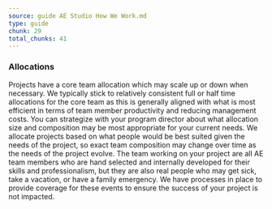 ```yaml
---
source: guide AE Studio How We Work.md
type: guide
chunk: 29
total_chunks: 41
---
```


### Allocations

Projects have a core team allocation which may scale up or down when necessary. We typically stick to relatively consistent full or half time allocations for the core team as this is generally aligned with what is most efficient in terms of team member productivity and reducing management costs. You can strategize with your program director about what allocation size and composition may be most appropriate for your current needs. We allocate projects based on what people would be best suited given the needs of the project, so exact team composition may change over time as the needs of the project evolve. The team working on your project are all AE team members who are hand selected and internally developed for their skills and professionalism, but they are also real people who may get sick, take a vacation, or have a family emergency. We have processes in place to provide coverage for these events to ensure the success of your project is not impacted.